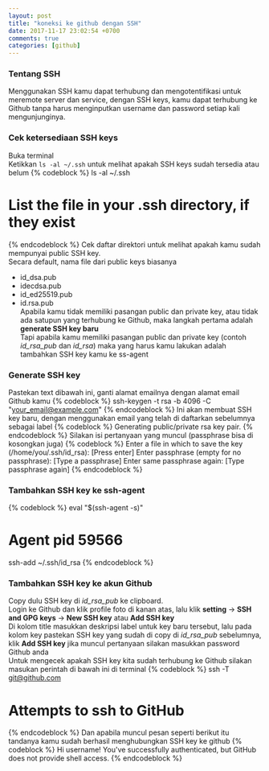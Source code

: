 ```yaml
---
layout: post
title: "koneksi ke github dengan SSH"
date: 2017-11-17 23:02:54 +0700
comments: true
categories: [github]
---
```

### Tentang SSH
Menggunakan SSH kamu dapat terhubung dan mengotentifikasi untuk meremote server dan service, dengan SSH keys, kamu dapat terhubung ke Github tanpa harus menginputkan username dan password setiap kali mengunjunginya.
### Cek ketersediaan SSH keys
Buka terminal  
Ketikkan `ls -al ~/.ssh` untuk melihat apakah SSH keys sudah tersedia atau belum
{% codeblock %}
ls -al ~/.ssh
# List the file in your .ssh directory, if they exist
{% endcodeblock %}
Cek daftar direktori untuk melihat apakah kamu sudah mempunyai public SSH key.  
Secara default, nama file dari public keys biasanya  
* id_dsa.pub  
* idecdsa.pub  
* id_ed25519.pub  
* id.rsa.pub  
Apabila kamu tidak memiliki pasangan public dan private key, atau tidak ada satupun yang terhubung ke Github, maka langkah pertama adalah **generate SSH key baru**  
Tapi apabila kamu memiliki pasangan public dan private key (contoh *id_rsa_pub* dan *id_rsa*) maka yang harus kamu lakukan adalah tambahkan SSH key kamu ke ss-agent  
### Generate SSH key
Pastekan text dibawah ini, ganti alamat emailnya dengan alamat email Github kamu
{% codeblock %}
ssh-keygen -t rsa -b 4096 -C "your_email@example.com"
{% endcodeblock %}
Ini akan membuat SSH key baru, dengan menggunakan email yang telah di daftarkan sebelumnya sebagai label
{% codeblock %}
Generating public/private rsa key pair.
{% endcodeblock %}
Silakan isi pertanyaan yang muncul (passphrase bisa di kosongkan juga)
{% codeblock %}
Enter a file in which to save the key (/home/you/.ssh/id_rsa): [Press enter]
Enter passphrase (empty for no passphrase): [Type a passphrase]
Enter same passphrase again: [Type passphrase again]
{% endcodeblock %}
### Tambahkan SSH key ke ssh-agent
{% codeblock %}
eval "$(ssh-agent -s)"
# Agent pid 59566
ssh-add ~/.ssh/id_rsa
{% endcodeblock %}
### Tambahkan SSH key ke akun Github
Copy dulu SSH key di *id_rsa_pub* ke clipboard.  
Login ke Github dan klik profile foto di kanan atas, lalu klik **setting** -> **SSH and GPG keys** -> **New SSH key** atau **Add SSH key**  
Di kolom title masukkan deskripsi label untuk key baru tersebut, lalu pada kolom key pastekan SSH key yang sudah di copy di *id_rsa_pub* sebelumnya, klik **Add SSH key** jika muncul pertanyaan silakan masukkan  password Github anda  
Untuk mengecek apakah SSH key kita sudah terhubung ke Github silakan masukan perintah di bawah ini di terminal
{% codeblock %}
ssh -T git@github.com
# Attempts to ssh to GitHub
{% endcodeblock %}
Dan apabila muncul pesan seperti berikut itu tandanya kamu sudah berhasil menghubungkan SSH key ke github
{% codeblock %}
Hi username! You've successfully authenticated, but GitHub does not
provide shell access.
{% endcodeblock %}
